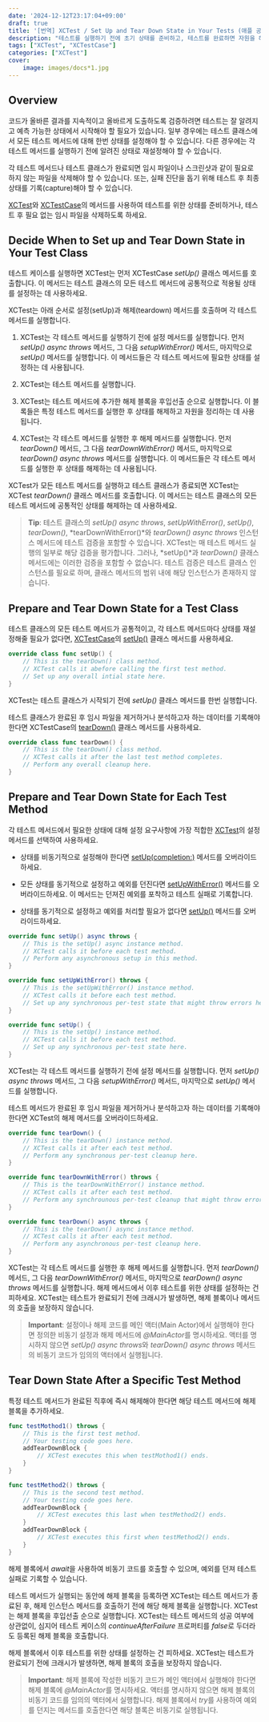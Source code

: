 ```yaml
---
date: '2024-12-12T23:17:04+09:00'
draft: true
title: '[번역] XCTest / Set Up and Tear Down State in Your Tests (애플 공식 문서)'
description: "테스트를 실행하기 전에 초기 상태를 준비하고, 테스트를 완료하면 자원을 해제하세요."
tags: ["XCTest", "XCTestCase"]
categories: ["XCTest"]
cover:
    image: images/docs*1.jpg
---
```



## Overview

코드가 올바른 결과를 지속적이고 올바르게 도출하도록 검증하려면 테스트는 잘 알려지고 예측 가능한 상태에서 시작해야 할 필요가 있습니다. 일부 경우에는 테스트 클래스에서 모든 테스트 메서드에 대해 한번 상태를 설정해야 할 수 있습니다. 다른 경우에는 각 테스트 메서드를 실행하기 전에 알려진 상태로 재설정해야 할 수 있습니다. 

각 테스트 메서드나 테스트 클래스가 완료되면 임시 파일이나 스크린샷과 같이 필요로 하지 않는 파일을 삭제해야 할 수 있습니다. 또는, 실패 진단을 돕기 위해 테스트 후 최종 상태를 기록(capture)해야 할 수 있습니다.

[XCTest](https://developer.apple.com/documentation/xctest/xctest)와 [XCTestCase](https://developer.apple.com/documentation/xctest/xctestcase)의 메서드를 사용하여 테스트를 위한 상태를 준비하거나, 테스트 후 필요 없는 임시 파일을 삭제하도록 하세요.

## Decide When to Set up and Tear Down State in Your Test Class

테스트 케이스를 실행하면 XCTest는 먼저 XCTestCase *setUp()* 클래스 메서드를 호출합니다. 이 메서드는 테스트 클래스의 모든 테스트 메서드에 공통적으로 적용될 상태를 설정하는 데 사용하세요.

XCTest는 아래 순서로 설정(setUp)과 해제(teardown) 메서드를 호출하며 각 테스트 메서드를 실행합니다.

1. XCTest는 각 테스트 메서드를 실행하기 전에 설정 메서드를 실행합니다. 먼저 *setUp() async throws* 메서드, 그 다음 *setupWithError()* 메서드, 마지막으로 *setUp()* 메서드를 실행합니다. 이 메서드들은 각 테스트 메서드에 필요한 상태를 설정하는 데 사용됩니다.

2. XCTest는 테스트 메서드를 실행합니다.

3. XCTest는 테스트 메서드에 추가한 해제 블록을 후입선출 순으로 실행합니다. 이 블록들은 특정 테스트 메서드를 실행한 후 상태를 해제하고 자원을 정리하는 데 사용됩니다. 

4. XCTest는 각 테스트 메서드를 실행한 후 해제 메서드를 실행합니다. 먼저 *tearDown()* 메서드, 그 다음 *tearDownWithError()* 메서드, 마지막으로 *tearDown() async throws* 메서드를 실행합니다. 이 메서드들은 각 테스트 메서드를 실행한 후 상태를 해제하는 데 사용됩니다.

XCTest가 모든 테스트 메서드를 실행하고 테스트 클래스가 종료되면 XCTest는 XCTest *tearDown()* 클래스 메서드를 호출합니다. 이 메서드는 테스트 클래스의 모든 테스트 메서드에 공통적인 상태를 해제하는 데 사용하세요.

> **Tip**:
> 테스트 클래스의 *setUp() async throws*, *setUpWithError()*, *setUp()*, *tearDown()*, *tearDownWithError()*와 *tearDown() async throws* 인스턴스 메서드에 테스트 검증을 포함할 수 있습니다. XCTest는 매 테스트 메서드 실행의 일부로 해당 검증을 평가합니다. 그러나, *setUp()*과 *tearDown()* 클래스 메서드에는 이러한 검증을 포함할 수 없습니다. 테스트 검증은 테스트 클래스 인스턴스를 필요로 하며, 클래스 메서드의 범위 내에 해당 인스턴스가 존재하지 않습니다. 

## Prepare and Tear Down State for a Test Class

테스트 클래스의 모든 테스트 메서드가 공통적이고, 각 테스트 메서드마다 상태를 재설정해줄 필요가 없다면, [XCTestCase](https://developer.apple.com/documentation/xctest/xctestcase)의 [setUp()](https://developer.apple.com/documentation/xctest/xctestcase/1496262-setup) 클래스 메서드를 사용하세요.

```swift
override class func setUp() {
	// This is the tearDown() class method.
    // XCTest calls it abefore calling the first test method.
    // Set up any overall intial state here.
}
```

XCTest는 테스트 클래스가 시작되기 전에 *setUp()* 클래스 메서드를 한번 실행합니다.

테스트 클래스가 완료된 후 임시 파일을 제거하거나 분석하고자 하는 데이터를 기록해야 한다면 XCTestCase의 [tearDown()](https://developer.apple.com/documentation/xctest/xctestcase/1496280-teardown) 클래스 메서드를 사용하세요.

```swift
override class func tearDown() {
	// This is the tearDown() class method.
    // XCTest calls it after the last test method completes.
    // Perform any overall cleanup here.
}
```

## Prepare and Tear Down State for Each Test Method

각 테스트 메서드에서 필요한 상태에 대해 설정 요구사항에 가장 적합한 [XCTest](https://developer.apple.com/documentation/xctest/xctest)의 설정 메서드를 선택하여 사용하세요.

* 상태를 비동기적으로 설정해야 한다면 [setUp(completion:)](https://developer.apple.com/documentation/xctest/xctest/3856481-setup) 메서드를 오버라이드하세요.

* 모든 상태를 동기적으로 설정하고 예외를 던진다면 [setUpWithError()](https://developer.apple.com/documentation/xctest/xctest/3521150-setupwitherror) 메서드를 오버라이드하세요. 이 메서드는 던져진 예외를 포착하고 테스트 실패로 기록합니다. 

* 상태를 동기적으로 설정하고 예외를 처리할 필요가 없다면 [setUp()](https://developer.apple.com/documentation/xctest/xctest/1500341-setup) 메서드를 오버라이드하세요.

```swift
override func setUp() async throws {
	// This is the setUp() async instance method.
    // XCTest calls it before each test method.
    // Perform any asynchronous setup in this method.
}

override func setUpWithError() throws {
	// This is the setUpWithError() instance method.
    // XCTest calls it before each test method.
    // Set up any synchronous per-test state that might throw errors here.
}

override func setUp() {
	// This is the setUp() instance method.
    // XCTest calls it before each test method.
    // Set up any synchronous per-test state here.
}
```

XCTest는 각 테스트 메서드를 실행하기 전에 설정 메서드를 실행합니다. 먼저 *setUp() async throws* 메서드, 그 다음 *setupWithError()* 메서드, 마지막으로 *setUp()* 메서드를 실행합니다.

테스트 메서드가 완료된 후 임시 파일을 제거하거나 분석하고자 하는 데이터를 기록해야 한다면 XCTest의 해제 메서드를 오버라이드하세요.

```swift
override func tearDown() {
	// This is the tearDown() instance method.
    // XCTest calls it after each test method.
    // Perform any synchronous per-test cleanup here.
}

override func tearDownWithError() throws {
	// This is the tearDownWithError() instance method.
    // XCTest calls it after each test method.
    // Perform any synchrounous per-test cleanup that might throw errors here.
}

override func tearDown() async throws {
	// This is the tearDown() async instance method.
    // XCTest calls it after each test method.
    // Perform any asynchronous per-test cleanup here.
}
```

XCTest는 각 테스트 메서드를 실행한 후 해제 메서드를 실행합니다. 먼저 *tearDown()* 메서드, 그 다음 *tearDownWithError()* 메서드, 마지막으로 *tearDown() async throws* 메서드를 실행합니다. 해제 메서드에서 이후 테스트를 위한 상태를 설정하는 건 피하세요. XCTest는 테스트가 완료되기 전에 크래시가 발생하면, 해제 블록이나 메서드의 호출을 보장하지 않습니다.

> **Important**:
> 설정이나 해제 코드를 메인 액터(Main Actor)에서 실행해야 한다면 정의한 비동기 설정과 해제 메서드에 *@MainActor*를 명시하세요. 액터를 명시하지 않으면 *setUp() async throws*와 *tearDown() async throws* 메서드의 비동기 코드가 임의의 액터에서 실행됩니다.


## Tear Down State After a Specific Test Method

특정 테스트 메서드가 완료된 직후에 즉시 해제해야 한다면 해당 테스트 메서드에 해제 블록을 추가하세요.

```swift
func testMothod1() throws {
	// This is the first test method.
    // Your testing code goes here.
    addTearDownBlock {
    	// XCTest executes this when testMothod1() ends.
    }
}

func testMethod2() throws {
	// This is the second test method.
    // Your testing code goes here.
    addTearDownBlock {
    	// XCTest executes this last when testMethod2() ends.
    }
    addTearDownBlock {
    	// XCTest executes this first when testMethod2() ends.
    }
}
```

해제 블록에서 *await*을 사용하여 비동기 코드를 호출할 수 있으며, 예외를 던져 테스트 실패로 기록할 수 있습니다.

테스트 메서드가 실행되는 동안에 해제 블록을 등록하면 XCTest는 테스트 메서드가 종료된 후, 해제 인스턴스 메서드를 호출하기 전에 해당 해제 블록을 실행합니다. XCTest는 해제 블록을 후입선출 순으로 실행합니다. XCTest는 테스트 메서드의 성공 여부에 상관없이, 심지어 테스트 케이스의 *continueAfterFailure* 프로퍼티를 *false*로 두더라도 등록된 해제 블록을 호출합니다.

해제 블록에서 이후 테스트를 위한 상태를 설정하는 건 피하세요. XCTest는 테스트가 완료되기 전에 크래시가 발생하면, 해제 블록의 호출을 보장하지 않습니다.

> **Important**:
> 해제 블록에 작성한 비동기 코드가 메인 액터에서 실행해야 한다면 해제 블록에 *@MainActor*를 명시하세요. 액터를 명시하지 않으면 해제 블록의 비동기 코드를 임의의 액터에서 실행합니다. 해제 블록에서 *try*를 사용하여 예외를 던지는 메서드를 호출한다면 해당 블록은 비동기로 실행됩니다.